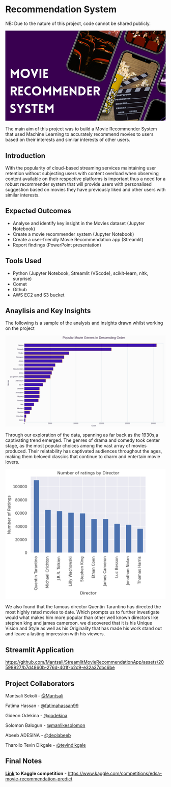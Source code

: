 # Recommendation System

NB: Due to the nature of this project, code cannot be shared publicly.

![Project Thumbnail](/recommender_system.png "Project Thumbnail")

The main aim of this project was to build a Movie Recommender System that used Machine Learning to accurately recommend movies to users based on their interests and similar interests of other users.

## Introduction

With the popularity of cloud-based streaming services maintaining user retention without subjecting users with content overload when observing content available on their respective platforms is important thus a need for a robust recommender system that will provide users with personalised suggestion based on movies they have previously liked and other users with similar interests.

## Expected Outcomes

- Analyse and identify key insight in the Movies dataset (Jupyter Notebook)
- Create a movie recommender system (Jupyter Notebook)
- Create a user-friendly Movie Recommendation app (Streamlit)
- Report findings (PowerPoint presentation)

## Tools Used

- Python (Jupyter Notebook, Streamlit (VScode), scikit-learn, nltk, surprise)
- Comet
- Github
- AWS EC2 and S3 bucket

## Anaylisis and Key Insights

The following is a sample of the analysis and insights drawn whilst working on the project

![Project graph](/graph1.png "Project graph")

Through our exploration of the data, spanning as far back as the 1930s,a captivating trend emerged. The genres of drama and comedy took center stage, as the most popular choices among the vast array of movies produced. Their relatability has captivated audiences throughout the ages, making them beloved classics that continue to charm and entertain movie lovers.

![Project graph](/graph2.png "Project graph")

We also found that the famous director Quentin Tarantino has directed the most highly rated movies to date. Which prompts us to further investigate would what makes him more popular than other well known directors like stephen king and james cameroon. we discovered that it is his Unique Vision and Style as well as his Originality that has made his work stand out and leave a lasting impression with his viewers.

## Streamlit Application

https://github.com/Mantsali/StreamlitMovieRecommendationApp/assets/20598927/b7d4860b-276d-401f-b2c9-e32a37cbc6be

## Project Collaborators

Mantsali Sekoli -
[@Mantsali](https://github.com/Mantsali)

Fatima Hassan -
[@fatimahassan99](https://github.com/orgs/TeamES1/people/fatimahassan99)

Gideon Odekina -
[@godekina](https://github.com/godekina)

Solomon Balogun -
[@manlikesolomon](https://github.com/orgs/TeamES1/people/manlikesolomon)

Abeeb ADESINA -
[@deolabeeb](https://github.com/orgs/TeamES1/people/deolabeeb)

Tharollo Tevin Dikgale -
[@tevindikgale](https://github.com/orgs/TeamES1/people/tevindikgale)

## Final Notes

**[Link](https://www.kaggle.com/competitions/edsa-movie-recommendation-predict) to Kaggle competition** - https://www.kaggle.com/competitions/edsa-movie-recommendation-predict
